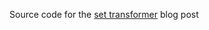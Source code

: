 Source code for the [set transformer](https://nicolaslecrique.github.io/posts/adapt-transformer-architecture-to-set-generation) blog post
